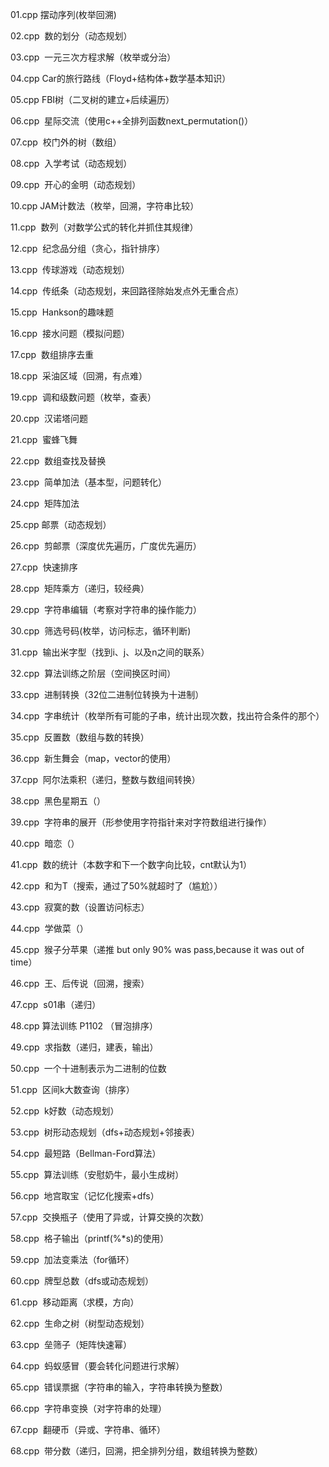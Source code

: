 01.cpp  摆动序列(枚举回溯)

02.cpp  数的划分（动态规划）

03.cpp  一元三次方程求解（枚举或分治）

04.cpp  Car的旅行路线（Floyd+结构体+数学基本知识）

05.cpp  FBI树（二叉树的建立+后续遍历）

06.cpp  星际交流（使用c++全排列函数next_permutation()）

07.cpp  校门外的树（数组）

08.cpp  入学考试（动态规划）

09.cpp  开心的金明（动态规划）

10.cpp  JAM计数法（枚举，回溯，字符串比较）

11.cpp  数列（对数学公式的转化并抓住其规律）

12.cpp  纪念品分组（贪心，指针排序）

13.cpp  传球游戏（动态规划）

14.cpp  传纸条（动态规划，来回路径除始发点外无重合点）

15.cpp  Hankson的趣味题

16.cpp  接水问题（模拟问题）

17.cpp  数组排序去重

18.cpp  采油区域（回溯，有点难）

19.cpp  调和级数问题（枚举，查表）

20.cpp  汉诺塔问题

21.cpp  蜜蜂飞舞

22.cpp  数组查找及替换

23.cpp  简单加法（基本型，问题转化）

24.cpp  矩阵加法

25.cpp 邮票（动态规划）

26.cpp  剪邮票（深度优先遍历，广度优先遍历）

27.cpp  快速排序

28.cpp  矩阵乘方（递归，较经典）

29.cpp  字符串编辑（考察对字符串的操作能力）

30.cpp  筛选号码(枚举，访问标志，循环判断)

31.cpp  输出米字型（找到i、j、以及n之间的联系）

32.cpp  算法训练之阶层（空间换区时间）

33.cpp  进制转换（32位二进制位转换为十进制）

34.cpp  字串统计（枚举所有可能的子串，统计出现次数，找出符合条件的那个）

35.cpp  反置数（数组与数的转换）

36.cpp  新生舞会（map，vector的使用）

37.cpp  阿尔法乘积（递归，整数与数组间转换）

38.cpp  黑色星期五（）

39.cpp  字符串的展开（形参使用字符指针来对字符数组进行操作）

40.cpp  暗恋（）

41.cpp  数的统计（本数字和下一个数字向比较，cnt默认为1）

42.cpp  和为T（搜索，通过了50%就超时了（尴尬））

43.cpp  寂寞的数（设置访问标志）

44.cpp  学做菜（）

45.cpp  猴子分苹果（递推 but only 90% was pass,because it was out of time）

46.cpp  王、后传说（回溯，搜索）

47.cpp  s01串（递归）

48.cpp  算法训练 P1102 （冒泡排序）

49.cpp  求指数（递归，建表，输出）

50.cpp  一个十进制表示为二进制的位数

51.cpp  区间k大数查询（排序）

52.cpp  k好数（动态规划）

53.cpp  树形动态规划（dfs+动态规划+邻接表）

54.cpp  最短路（Bellman-Ford算法）

55.cpp  算法训练（安慰奶牛，最小生成树）

56.cpp  地宫取宝（记忆化搜索+dfs）

57.cpp  交换瓶子（使用了异或，计算交换的次数）

58.cpp  格子输出（printf(%*s)的使用）

59.cpp  加法变乘法（for循环）

60.cpp  牌型总数（dfs或动态规划）

61.cpp  移动距离（求模，方向）

62.cpp  生命之树（树型动态规划）

63.cpp  垒筛子（矩阵快速幂）

64.cpp  蚂蚁感冒（要会转化问题进行求解）

65.cpp  错误票据（字符串的输入，字符串转换为整数）

66.cpp  字符串变换（对字符串的处理）

67.cpp  翻硬币（异或、字符串、循环）

68.cpp  带分数（递归，回溯，把全排列分组，数组转换为整数）
